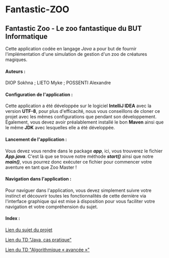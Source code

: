 # Fantastic-ZOO

## Fantastic Zoo - Le zoo fantastique du BUT Informatique

Cette application codée en langage *Java* a pour but de fournir l'implémentation d'une simulation de gestion d'un zoo de créatures magiques.

#### Auteurs : 
DIOP Sokhna ; LIETO Myke ; POSSENTI Alexandre

#### Configuration de l'application : 
Cette application a été développée sur le logiciel **IntelliJ IDEA** avec la version **UTF-8**, pour plus d'efficacité, nous vous conseillons de cloner ce projet avec les mêmes configurations que pendant son développement.
Également, vous devez avoir préalablement installé le bon **Maven** ainsi que le même **JDK** avec lesquelles elle a été développée.

#### Lancement de l'application : 
Vous devez vous rendre dans le package ***app***, ici, vous trouverez le fichier ***App.java***. C'est là que se trouve notre méthode ***start()*** ainsi que notre ***main()***, vous pourrez donc exécuter ce fichier pour commencer votre aventure en tant que Zoo Master !

#### Navigation dans l'application : 
Pour naviguer dans l'application, vous devez simplement suivre votre instinct et découvrir toutes les fonctionnalités de cette dernière via l'interface graphique qui est mise à disposition pour vous faciliter votre navigation et votre compréhension du sujet.

#### Index : 
[Lien du sujet du projet](https://mickael-martin-nevot.com/univ-amu/iut/but-informatique/qualite-de-developpement/s45-projet.pdf)


[Lien du TD "Java, cas pratique"](https://mickael-martin-nevot.com/univ-amu/iut/but-informatique/qualite-de-developpement/s45-td3-java-cas-pratique.pdf)


[Lien du TD "Algorithmique « avancée »"](https://mickael-martin-nevot.com/univ-amu/iut/but-informatique/qualite-de-developpement/s45-td4-algorithmique-avancee.pdf)

